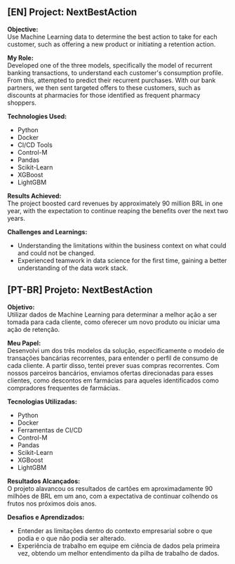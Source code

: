 ## [EN] Project: NextBestAction

**Objective:**  
Use Machine Learning data to determine the best action to take for each customer, such as offering a new product or initiating a retention action.

**My Role:**  
Developed one of the three models, specifically the model of recurrent banking transactions, to understand each customer's consumption profile. From this, attempted to predict their recurrent purchases. With our bank partners, we then sent targeted offers to these customers, such as discounts at pharmacies for those identified as frequent pharmacy shoppers.

**Technologies Used:**  
- Python
- Docker
- CI/CD Tools
- Control-M
- Pandas
- Scikit-Learn
- XGBoost
- LightGBM

**Results Achieved:**  
The project boosted card revenues by approximately 90 million BRL in one year, with the expectation to continue reaping the benefits over the next two years.

**Challenges and Learnings:**  
- Understanding the limitations within the business context on what could and could not be changed.
- Experienced teamwork in data science for the first time, gaining a better understanding of the data work stack.

## [PT-BR] Projeto: NextBestAction

**Objetivo:**  
Utilizar dados de Machine Learning para determinar a melhor ação a ser tomada para cada cliente, como oferecer um novo produto ou iniciar uma ação de retenção.

**Meu Papel:**  
Desenvolvi um dos três modelos da solução, especificamente o modelo de transações bancárias recorrentes, para entender o perfil de consumo de cada cliente. A partir disso, tentei prever suas compras recorrentes. Com nossos parceiros bancários, enviamos ofertas direcionadas para esses clientes, como descontos em farmácias para aqueles identificados como compradores frequentes de farmácias.

**Tecnologias Utilizadas:**  
- Python
- Docker
- Ferramentas de CI/CD
- Control-M
- Pandas
- Scikit-Learn
- XGBoost
- LightGBM

**Resultados Alcançados:**  
O projeto alavancou os resultados de cartões em aproximadamente 90 milhões de BRL em um ano, com a expectativa de continuar colhendo os frutos nos próximos dois anos.

**Desafios e Aprendizados:**  
- Entender as limitações dentro do contexto empresarial sobre o que podia e o que não podia ser alterado.
- Experiência de trabalho em equipe em ciência de dados pela primeira vez, obtendo um melhor entendimento da pilha de trabalho de dados.
